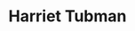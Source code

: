 ---
pid: ch1114
title: Harriet Tubman
location_transcription: City Hall courtyard
coordinates: "[-75.163600291987, 39.952362868265]"
zipcode: 
gen_neighborhood: 
neighborhood: 
outside_phl: 
age: 
age_range: 
instagram: 
image_file_name: ch_1114.jpg
proposal_transcription: 
topic: African Americans,Person,Women
topic_summary: 0, 0, 0
type: Other No Form
keywords_other: harriet tubman
credit: 
image_labels: 
twitter: 
facebook: 
permalink: "/monuments/ch1114/"
layout: item-page
---